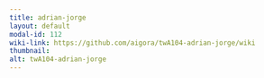 ```yaml
---
title: adrian-jorge
layout: default
modal-id: 112
wiki-link: https://github.com/aigora/twA104-adrian-jorge/wiki
thumbnail: 
alt: twA104-adrian-jorge
---
```


